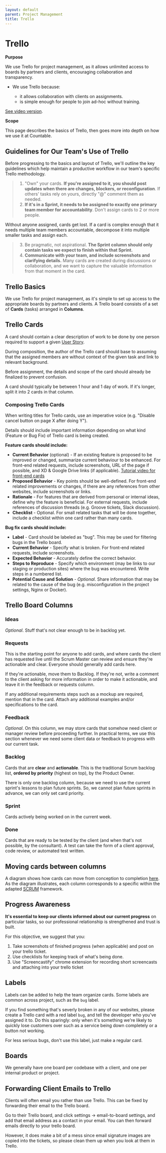 ```yaml
---
layout: default
parent: Project Management
title: Trello
---
```


# Trello

**Purpose**

We use Trello for project management, as it allows unlimited access to
boards by partners and clients, encouraging collaboration and
transparency.

  - We use Trello because:
    
      - it allows collaboration with clients on assignments.
      - is simple enough for people to join ad-hoc without training.

[See video version](https://www.youtube.com/watch?v=6X9x4SCLhKs).

**Scope**

This page describes the basics of Trello, then goes more into depth on
how we use it at Countable.

## Guidelines for Our Team's Use of Trello

Before progressing to the basics and layout of Trello, we'll outline the
key guidelines which help maintain a productive workflow in our team's
specific Trello methodology.

> 1.  "Own" your cards. **If you're assigned to it, you should post
>     updates when there are changes, blockers, or reconfiguration**. If
>     others' tasks rely on yours, directly "@" comment them as needed.
> 2.  **If it's in a Sprint, it needs to be assigned to exactly one primary team
>     member for accountability**. Don't assign cards to 2 or more people.

Without anyone assigned, cards get lost. If a card is complex enough
that it needs multiple team members accountable, decompose it into
multiple smaller tasks and assign each.

> 3.  Be pragmatic, not aspirational. **The Sprint column should only
>     contain tasks we expect to finish within that Sprint.**
> 4.  **Communicate with your team, and include screenshots and
>     clarifying details.** Many cards are created during discussions or
>     collaboration, and we want to capture the valuable information
>     from that moment in the card.

## Trello Basics

We use Trello for project management, as it's simple to set up access to
the appropriate boards by partners and clients. A Trello board consists
of a set of **Cards** (tasks) arranged in **Columns**.

## Trello Cards

A card should contain a clear description of work to be done by one
person required to support a given [User Story](/ux/USER_STORIES.md).

During composition, the author of the Trello card should base to assuming
that the assigned members are without context of the given task and link
to relevant background.

Before assignment, the details and scope of the card should already be
finalized to prevent confusion.

A card should typically be between 1 hour and 1 day of work. If it's
longer, split it into 2 cards in that column.

### Composing Trello Cards

When writing titles for Trello cards, use an imperative voice (e.g.
"Disable cancel button on page X after doing Y").

Details should include important information depending on what kind
(Feature or Bug Fix) of Trello card is being created.

**Feature cards should include:**

  - **Current Behavior** (optional) - If an existing feature is proposed to be
    improved or changed, summarize current behaviour to be enhanced.
    For front-end related requests, include screenshots, URL of
    the page if possible, and XD & Google Drive links (if applicable).
    [Tutorial video for front-end cards](https://www.loom.com/share/3c91d0cf0348471abb3eed20fc63b4ab)
  - **Proposed Behavior** - Key points should be well-defined. For
    front-end related improvements or changes, if there are any
    references from other websites, include screenshots or links.
  - **Rationale** - For features that are derived from personal or
    internal ideas, define why the feature is beneficial. For external
    requests, include references of discussion threads (e.g. Groove
    tickets, Slack discussion).
  - **Checklist** - Optional. For small related tasks that will be done together, include a checklist within one card rather than many cards.

**Bug fix cards should include:**

  - **Label** - Card should be labeled as "bug". This may be used for
    filtering bugs in the Trello board.
  - **Current Behavior** - Specify what is broken. For front-end related
    requests, include screenshots.
  - **Expected Behavior** - Accurately define the correct behavior.
  - **Steps to Reproduce** - Specify which environment (may be links to
    our staging or production sites) where the bug was encountered.
    Write steps in a numbered list.
  - **Potential Cause and Solution** - *Optional*. Share information
    that may be related to the cause of the bug (e.g. misconfiguration
    in the project settings, Nginx or Docker).

## Trello Board Columns

### Ideas

*Optional*. Stuff that's not clear enough to be in backlog yet.

### Requests

This is the starting point for anyone to add cards, and where cards the
client has requested live until the Scrum Master can review and ensure
they're actionable and clear. Everyone should generally add cards here.

If they're actionable, move them to Backlog. If they're not, write a
comment to the client asking for more information in order to make it
actionable, and leave it in the feedback or requests column.

If any additional requirements steps such as a mockup are required,
mention that in the card. Attach any additional examples and/or
specifications to the card.

### Feedback

*Optional*. On this column, we may store cards that somehow need client
or manager review before proceeding further. In practical terms, we use
this section whenever we need some client data or feedback to progress
with our current task.

### Backlog

Cards that are **clear** and **actionable**. This is the traditional
Scrum backlog list, **ordered by priority** (highest on top), by the
Product Owner.

There is only one backlog column, because we need to use the current
sprint's lessons to plan future sprints. So, we cannot plan future
sprints in advance, we can only set card priority.

### Sprint

Cards actively being worked on in the current week.

### Done

Cards that are ready to be tested by the client (and when that's not
possible, by the consultant). A test can take the form of a client
approval, code review, or automated test written.

## Moving cards between columns

A diagram shows how cards can move from conception to completion
[here](https://drive.google.com/open?id=1VrniT1lRqVu9sJr0ZMK1aQLnFwEuFIQD).
As the diagram illustrates, each column corresponds to a specific within
the adapted [SCRUM](SCRUM.md) framework.

## Progress Awareness

**It's essential to keep our clients informed about our current
progress** on particular tasks, so our professional relationship is
strengthened and trust is built.

For this objective, we suggest that you:

1)  Take screenshots of finished progress (when applicable) and post on
    your trello ticket.
2)  Use checklists for keeping track of what's being done.
3)  Use "Screencastify" chrome extension for recording short screencasts
    and attaching into your trello ticket

## Labels

Labels can be added to help the team organize cards. Some labels are common across
project, such as the `bug` label.

If you find something that's severly broken in any of our websites,
please create a Trello card with a red label `bug`, and tell the
developer who you've assigned it to. Do this sparingly: only when it's
something we're likely to quickly lose customers over such as a service
being down completely or a button not working.

For less serious bugs, don't use this label, just make a regular card.

## Boards

We generally have one board per codebase with a client, and one per
internal product or project.

## Forwarding Client Emails to Trello

Clients will often email you rather than use Trello. This can be fixed
by forwarding their email to the Trello board.

Go to their Trello board, and click settings -\> email-to-board
settings, and add that email address as a contact in your email. You can
then forward emails directly to your trello board.

However, it does make a bit of a mess since email signature images are copied into the tickets, so please clean them up when
you look at them in Trello.
